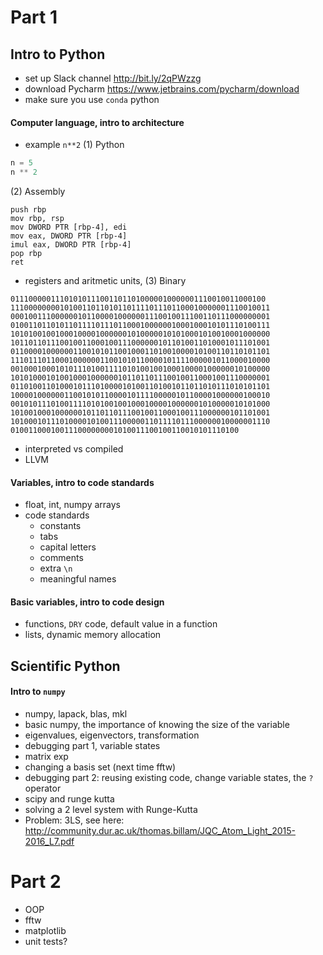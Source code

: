 # Part 1
## Intro to Python
* set up Slack channel http://bit.ly/2qPWzzg
* download Pycharm https://www.jetbrains.com/pycharm/download
* make sure you use `conda` python

#### Computer language, intro to architecture
* example `n**2` (1) Python
```python
n = 5
n ** 2
```
(2) Assembly
```assembly
push rbp
mov rbp, rsp
mov DWORD PTR [rbp-4], edi
mov eax, DWORD PTR [rbp-4]
imul eax, DWORD PTR [rbp-4]
pop rbp
ret
```
* registers and aritmetic units, (3) Binary
```binary
011100000111010101110011011010000010000001110010011000100
1110000000010100110110101101111011101100010000001110010011
0001001110000001011000010000001110010011100110111000000001
0100110110101101111011101100010000001000100010101110100111
1010100100100010000100000010100000101010001010010001000000
1011011011100100110001001110000001011010011010001011101001
0110000100000011001010110010001101001000010100110110101101
1110111011000100000011001010110000101111000001011000010000
0010001000101011101001111010100100100010000100000010100000
1010100010100100010000001011011011100100110001001110000001
0110100110100010111010000101001101001011011010111010101101
1000010000001100101011000010111100000101100001000000100010
0010101110100111101010010010001000010000001010000010101000
1010010001000000101101101110010011000100111000000101101001
1010001011101000010100111000001101111011100000010000001110
010011000100111000000001010011100100110010101110100
```
* interpreted vs compiled
* LLVM

#### Variables, intro to code standards
* float, int, numpy arrays
* code standards
  * constants
  * tabs
  * capital letters
  * comments
  * extra `\n`
  * meaningful names

#### Basic variables, intro to code design
* functions, ```DRY``` code, default value in a function
* lists, dynamic memory allocation

## Scientific Python
#### Intro to `numpy`
* numpy, lapack, blas, mkl
* basic numpy, the importance of knowing the size of the variable
* eigenvalues, eigenvectors, transformation
* debugging part 1, variable states
* matrix exp
* changing a basis set (next time fftw)
* debugging part 2: reusing existing code, change variable states, the `?` operator
* scipy and runge kutta
* solving a 2 level system with Runge-Kutta
* Problem: 3LS, see here: http://community.dur.ac.uk/thomas.billam/JQC_Atom_Light_2015-2016_L7.pdf

# Part 2
* OOP
* fftw
* matplotlib
* unit tests?